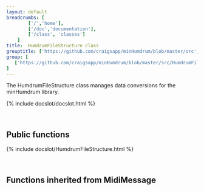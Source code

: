 ```yaml
---
layout: default
breadcrumbs: [
		['/','home'], 
		['/doc','documentation'], 
		['/class', 'classes']
	]
title:  HumdrumFileStructure class
grouptitle: ['https://github.com/craigsapp/minHumdrum/blob/master/src', 'Source Code']
group: [
   ['https://github.com/craigsapp/minHumdrum/blob/master/src/HumdrumFileStructure.cpp', 'HumdrumFileStructure.cpp'],
]
---
```


The HumdrumFileStructure class manages data conversions for the minHumdrum library.

{% include docslot/docslot.html %}

&nbsp;

Public functions
----------------

{% include docslot/HumdrumFileStructure.html %}

&nbsp;

Functions inherited from <span class="class-link">MidiMessage</span>
---------------------------------------------------------------



